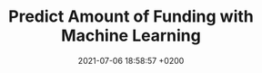 ---
layout: post
title:  "Predict Amount of Funding with Machine Learning"
date:   2021-07-06 18:58:57 +0200
category: Tech
---